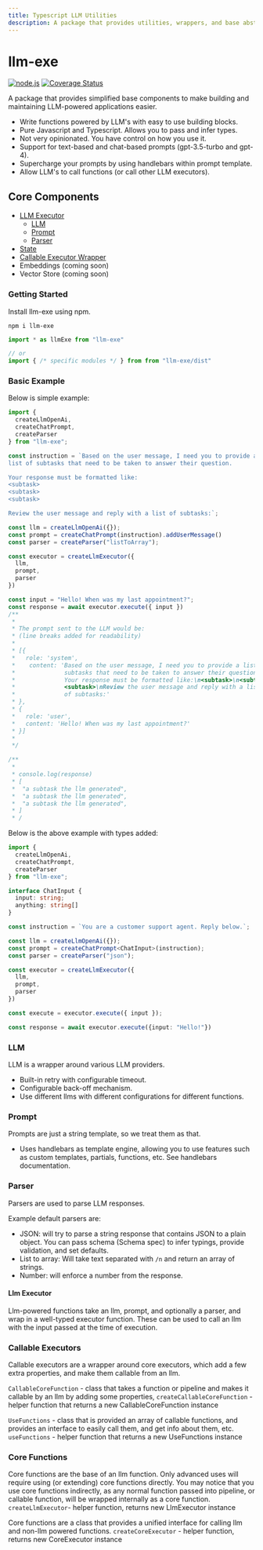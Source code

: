 ```yaml
---
title: Typescript LLM Utilities
description: A package that provides utilities, wrappers, and base abstractions to help make writing applications with llm-powered functions easier.
---
```

# llm-exe

[![node.js](https://github.com/gregreindel/llm-exe/actions/workflows/node.js.yml/badge.svg)](https://github.com/gregreindel/llm-exe/actions/workflows/node.js.yml) [![Coverage Status](https://coveralls.io/repos/github/gregreindel/llm-exe/badge.svg?branch=main)](https://coveralls.io/github/gregreindel/llm-exe?branch=main)

A package that provides simplified base components to make building and maintaining LLM-powered applications easier.

- Write functions powered by LLM's with easy to use building blocks.
- Pure Javascript and Typescript. Allows you to pass and infer types.
- Not very opinionated. You have control on how you use it.
- Support for text-based and chat-based prompts (gpt-3.5-turbo and gpt-4).
- Supercharge your prompts by using handlebars within prompt template.
- Allow LLM's to call functions (or call other LLM executors).

## Core Components
- [LLM Executor](/executor)
  - [LLM](/llm)
  - [Prompt](/prompt)
  - [Parser](/parser)
- [State](/parser)
- [Callable Executor Wrapper](/callable)
- Embeddings (coming soon)
- Vector Store (coming soon)

### Getting Started

Install llm-exe using npm.
```
npm i llm-exe
```

```typescript
import * as llmExe from "llm-exe"

// or 
import { /* specific modules */ } from from "llm-exe/dist"
```

### Basic Example
Below is simple example:
```javascript
import {
  createLlmOpenAi,
  createChatPrompt,
  createParser
} from "llm-exe";

const instruction = `Based on the user message, I need you to provide a
list of subtasks that need to be taken to answer their question.

Your response must be formatted like:
<subtask>
<subtask>
<subtask>

Review the user message and reply with a list of subtasks:`;

const llm = createLlmOpenAi({});
const prompt = createChatPrompt(instruction).addUserMessage()
const parser = createParser("listToArray");

const executor = createLlmExecutor({
  llm,
  prompt,
  parser
})

const input = "Hello! When was my last appointment?";
const response = await executor.execute({ input })
/**
 * 
 * The prompt sent to the LLM would be: 
 * (line breaks added for readability)
 * 
 * [{ 
 *   role: 'system', 
 *    content: 'Based on the user message, I need you to provide a list of 
 *              subtasks that need to be taken to answer their question.\n 
 *              Your response must be formatted like:\n<subtask>\n<subtask>\n 
 *              <subtask>\nReview the user message and reply with a list 
 *              of subtasks:' 
 * },
 * { 
 *   role: 'user',
 *   content: 'Hello! When was my last appointment?'
 * }]
 * 
 */

/**
 * 
 * console.log(response)
 * [
 *  "a subtask the llm generated",
 *  "a subtask the llm generated",
 *  "a subtask the llm generated",
 * ]
 * /
```

Below is the above example with types added:

```typescript
import {
  createLlmOpenAi,
  createChatPrompt,
  createParser
} from "llm-exe";

interface ChatInput {
  input: string;
  anything: string[]
}

const instruction = `You are a customer support agent. Reply below.`;

const llm = createLlmOpenAi({});
const prompt = createChatPrompt<ChatInput>(instruction);
const parser = createParser("json");

const executor = createLlmExecutor({
  llm,
  prompt,
  parser
})

const execute = executor.execute({ input });

const response = await executor.execute({input: "Hello!"})
```

### LLM
LLM is a wrapper around various LLM providers.
- Built-in retry with configurable timeout.
- Configurable back-off mechanism.
- Use different llms with different configurations for different functions.

### Prompt
 Prompts are just a string template, so we treat them as that. 

- Uses handlebars as template engine, allowing you to use features such as custom templates, partials, functions, etc. See handlebars documentation.


### Parser
Parsers are used to parse LLM responses.

Example default parsers are:
- JSON: will try to parse a string response that contains JSON to a plain object. You can pass schema (Schema spec) to infer typings, provide validation, and set defaults.
- List to array: Will take text separated with `/n` and return an array of strings.
- Number: will enforce a number from the response.


#### Llm Executor
Llm-powered functions take an llm, prompt, and optionally a parser, and wrap in a well-typed executor function. These can be used to call an llm with the input passed at the time of execution.


### Callable Executors
Callable executors are a wrapper around core executors, which add a few extra properties, and make them callable from an llm.

`CallableCoreFunction` - class that takes a function or pipeline and makes it callable by an llm by adding some properties,
`createCallableCoreFunction` - helper function that returns a new CallableCoreFunction instance

`UseFunctions` - class that is provided an array of callable functions, and provides an interface to easily call them, and get info about them, etc.
`useFunctions` - helper function that returns a new UseFunctions instance


### Core Functions 
Core functions are the base of an llm function. Only advanced uses will require using (or extending) core functions directly. You may notice that you use core functions indirectly, as any normal function passed into pipeline, or callable function, will be wrapped internally as a core function.
`createLlmExecutor`- helper function, returns new LlmExecutor instance

Core functions are a class that provides a unified interface for calling llm and non-llm powered functions. 
`createCoreExecutor` - helper function, returns new CoreExecutor instance